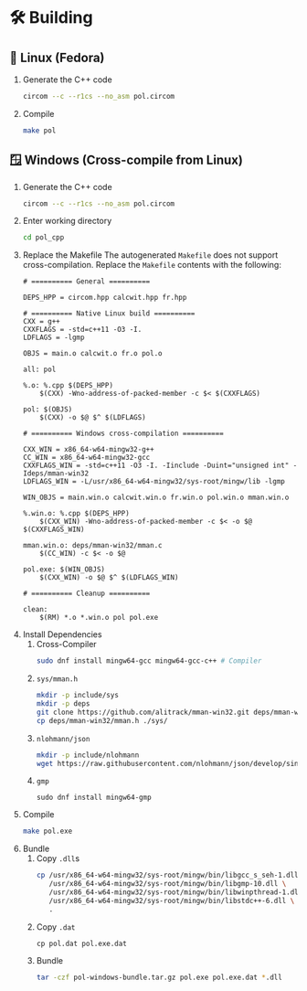 # 🛠️ Building

## 🐧 Linux (Fedora)
1. Generate the C++ code
    ```bash
    circom --c --r1cs --no_asm pol.circom
    ```
2. Compile
	```bash
	make pol
	```

## 🪟 Windows (Cross-compile from Linux)
1. Generate the C++ code
    ```bash
    circom --c --r1cs --no_asm pol.circom
    ```
2. Enter working directory
    ```bash
    cd pol_cpp
    ```
3. Replace the Makefile
    The autogenerated `Makefile` does not support cross-compilation. Replace the `Makefile` contents with the following:
    ```make
    # ========== General ==========

    DEPS_HPP = circom.hpp calcwit.hpp fr.hpp

    # ========== Native Linux build ==========
    CXX = g++
    CXXFLAGS = -std=c++11 -O3 -I.
    LDFLAGS = -lgmp

    OBJS = main.o calcwit.o fr.o pol.o

    all: pol

    %.o: %.cpp $(DEPS_HPP)
        $(CXX) -Wno-address-of-packed-member -c $< $(CXXFLAGS)

    pol: $(OBJS)
        $(CXX) -o $@ $^ $(LDFLAGS)

    # ========== Windows cross-compilation ==========

    CXX_WIN = x86_64-w64-mingw32-g++
    CC_WIN = x86_64-w64-mingw32-gcc
    CXXFLAGS_WIN = -std=c++11 -O3 -I. -Iinclude -Duint="unsigned int" -Ideps/mman-win32
    LDFLAGS_WIN = -L/usr/x86_64-w64-mingw32/sys-root/mingw/lib -lgmp

    WIN_OBJS = main.win.o calcwit.win.o fr.win.o pol.win.o mman.win.o

    %.win.o: %.cpp $(DEPS_HPP)
        $(CXX_WIN) -Wno-address-of-packed-member -c $< -o $@ $(CXXFLAGS_WIN)

    mman.win.o: deps/mman-win32/mman.c
        $(CC_WIN) -c $< -o $@

    pol.exe: $(WIN_OBJS)
        $(CXX_WIN) -o $@ $^ $(LDFLAGS_WIN)

    # ========== Cleanup ==========

    clean:
        $(RM) *.o *.win.o pol pol.exe
    ```
4. Install Dependencies
    1. Cross-Compiler
        ```bash
        sudo dnf install mingw64-gcc mingw64-gcc-c++ # Compiler
        ```
    2. `sys/mman.h`
        ```bash
        mkdir -p include/sys
        mkdir -p deps
        git clone https://github.com/alitrack/mman-win32.git deps/mman-win32
        cp deps/mman-win32/mman.h ./sys/
        ```
    3. `nlohmann/json`
        ```bash
        mkdir -p include/nlohmann
        wget https://raw.githubusercontent.com/nlohmann/json/develop/single_include/nlohmann/json.hpp -O include/nlohmann/json.hpp
        ```
    4. `gmp`
        ```
        sudo dnf install mingw64-gmp
        ```
5. Compile
    ```bash
    make pol.exe
    ```
6. Bundle
    1. Copy `.dll`s
        ```bash
        cp /usr/x86_64-w64-mingw32/sys-root/mingw/bin/libgcc_s_seh-1.dll \
           /usr/x86_64-w64-mingw32/sys-root/mingw/bin/libgmp-10.dll \
           /usr/x86_64-w64-mingw32/sys-root/mingw/bin/libwinpthread-1.dll \
           /usr/x86_64-w64-mingw32/sys-root/mingw/bin/libstdc++-6.dll \
           .
        ```
    2. Copy `.dat`
        ```
        cp pol.dat pol.exe.dat
        ```
    3. Bundle
        ```bash
        tar -czf pol-windows-bundle.tar.gz pol.exe pol.exe.dat *.dll
        ```

